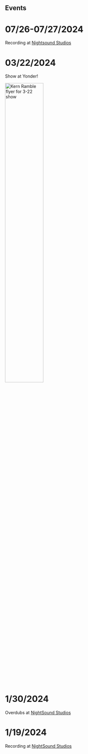 ## Events

# 07/26-07/27/2024

Recording at <a href="https://nightsound.com/">Nightsound Studios</a>

# 03/22/2024
Show at Yonder!
 
<div>
 <img class="p-1" src="/images/3-22-flyer2-smaller.png" width="50%" alt="Kern Ramble flyer for 3-22 show" />
 </div>

# 1/30/2024
Overdubs at <a href="https://nightsound.com/">NightSound Studios</a>

# 1/19/2024
Recording at <a href="https://nightsound.com/">NightSound Studios</a>


